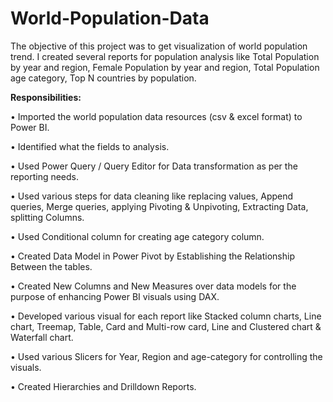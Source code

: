 # World-Population-Data


The objective of this project was to get visualization of world population trend. I created several reports for population analysis like Total Population by year and region, Female Population by year and region, Total Population age category, Top N countries by population.

**Responsibilities:**

•	Imported the world population data resources (csv & excel format) to Power BI.

•	Identified what the fields to analysis.

•	Used Power Query / Query Editor for Data transformation as per the reporting needs.

•	Used various steps for data cleaning like replacing values, Append queries, Merge queries, applying Pivoting & Unpivoting, Extracting Data, splitting Columns.

•	Used Conditional column for creating age category column.

•	Created Data Model in Power Pivot by Establishing the Relationship Between the tables.

•	Created New Columns and New Measures over data models for the purpose of enhancing Power BI visuals using DAX.

•	Developed various visual for each report like Stacked column charts, Line chart, Treemap, Table, Card and Multi-row card, Line and Clustered chart & Waterfall chart.

•	Used various Slicers for Year, Region and age-category for controlling the visuals. 

•	Created Hierarchies and Drilldown Reports.
